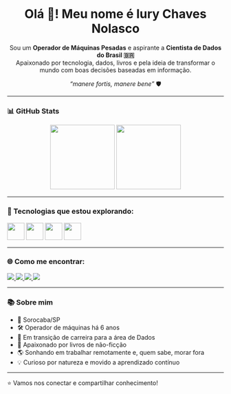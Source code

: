 <h1 align="center">Olá 👋! Meu nome é Iury Chaves Nolasco</h1>

<p align="center">
  Sou um <strong>Operador de Máquinas Pesadas</strong> e aspirante a <strong>Cientista de Dados do Brasil 🇧🇷</strong><br>
  Apaixonado por tecnologia, dados, livros e pela ideia de transformar o mundo com boas decisões baseadas em informação.
</p>

<p align="center"><em>“manere fortis, manere bene”</em> 🛡️</p>

---

### 📊 GitHub Stats

<div align="center">
  <img height="150em" src="https://github-readme-stats.vercel.app/api?username=iuryCN&show_icons=true&theme=tokyonight&count_private=true"/>
  <img height="150em" src="https://github-readme-stats.vercel.app/api/top-langs/?username=iuryCN&layout=compact&langs_count=6&theme=tokyonight"/>
</div>

---

### 🚀 Tecnologias que estou explorando:
<p align="left">
  <img src="https://cdn.jsdelivr.net/gh/devicons/devicon/icons/html5/html5-original.svg" width="40" height="40"/>
  <img src="https://cdn.jsdelivr.net/gh/devicons/devicon/icons/css3/css3-original.svg" width="40" height="40"/>
  <img src="https://cdn.jsdelivr.net/gh/devicons/devicon/icons/javascript/javascript-original.svg" width="40" height="40"/>
  <img src="https://cdn.jsdelivr.net/gh/devicons/devicon/icons/python/python-original.svg" width="40" height="40"/>
</p>

---

### 🌐 Como me encontrar:

<p>
  <a href="https://www.linkedin.com/in/iurychavesnolasco/" target="_blank">
    <img src="https://img.shields.io/badge/LinkedIn-0077B5?style=for-the-badge&logo=linkedin&logoColor=white"/>
  </a>
  <a href="mailto:iury.nolasco@gmail.com">
    <img src="https://img.shields.io/badge/Gmail-D14836?style=for-the-badge&logo=gmail&logoColor=white"/>
  </a>
  <a href="https://www.instagram.com/iury.nolasco/" target="_blank">
    <img src="https://img.shields.io/badge/Instagram-E4405F?style=for-the-badge&logo=instagram&logoColor=white"/>
  </a>
  <a href="https://www.skoob.com.br/usuario/12691105-iury" target="_blank">
    <img src="https://img.shields.io/badge/Skoob-00BFFF?style=for-the-badge&logo=bookstack&logoColor=white"/>
  </a>
</p>

---

### 📚 Sobre mim

- 📍 Sorocaba/SP  
- 🛠️ Operador de máquinas há 6 anos  
- 🎯 Em transição de carreira para a área de Dados  
- 📖 Apaixonado por livros de não-ficção  
- 🌎 Sonhando em trabalhar remotamente e, quem sabe, morar fora  
- 💡 Curioso por natureza e movido a aprendizado contínuo  

---

⭐ Vamos nos conectar e compartilhar conhecimento!

